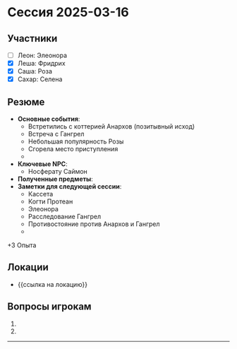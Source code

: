 # Сессия 2025-03-16

## Участники
- [ ] Леон: Элеонора 
- [x] Леша: Фридрих
- [x] Саша: Роза
- [x] Сахар: Селена

## Резюме
- **Основные события**: 
	- Встретились с коттерией Анархов (позитывный исход)
	- Встреча с Гангрел
	- Небольшая популярность Розы
	- Сгорела место приступления
	- 
- **Ключевые NPC**: 
	- Носферату Саймон
- **Полученные предметы**: 
- **Заметки для следующей сессии**: 
	- Кассета
	- Когти Протеан
	- Элеонора
	- Расследование Гангрел
	- Противостояние против Анархов и Гангрел
	- 
+3 Опыта
## Локации
- {{ссылка на локацию}}

## Вопросы игрокам
1. 
2. 

---
